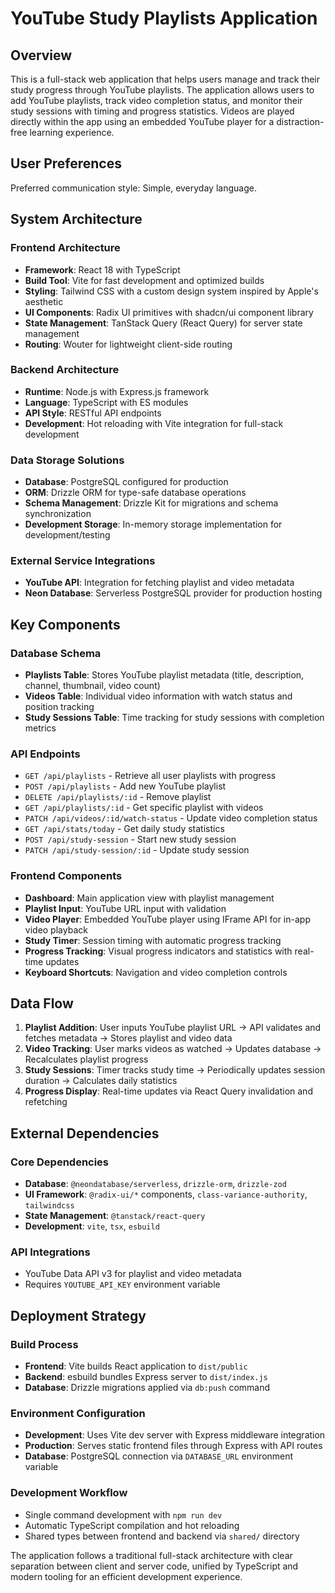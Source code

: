 # YouTube Study Playlists Application

## Overview

This is a full-stack web application that helps users manage and track their study progress through YouTube playlists. The application allows users to add YouTube playlists, track video completion status, and monitor their study sessions with timing and progress statistics. Videos are played directly within the app using an embedded YouTube player for a distraction-free learning experience.

## User Preferences

Preferred communication style: Simple, everyday language.

## System Architecture

### Frontend Architecture
- **Framework**: React 18 with TypeScript
- **Build Tool**: Vite for fast development and optimized builds
- **Styling**: Tailwind CSS with a custom design system inspired by Apple's aesthetic
- **UI Components**: Radix UI primitives with shadcn/ui component library
- **State Management**: TanStack Query (React Query) for server state management
- **Routing**: Wouter for lightweight client-side routing

### Backend Architecture
- **Runtime**: Node.js with Express.js framework
- **Language**: TypeScript with ES modules
- **API Style**: RESTful API endpoints
- **Development**: Hot reloading with Vite integration for full-stack development

### Data Storage Solutions
- **Database**: PostgreSQL configured for production
- **ORM**: Drizzle ORM for type-safe database operations
- **Schema Management**: Drizzle Kit for migrations and schema synchronization
- **Development Storage**: In-memory storage implementation for development/testing

### External Service Integrations
- **YouTube API**: Integration for fetching playlist and video metadata
- **Neon Database**: Serverless PostgreSQL provider for production hosting

## Key Components

### Database Schema
- **Playlists Table**: Stores YouTube playlist metadata (title, description, channel, thumbnail, video count)
- **Videos Table**: Individual video information with watch status and position tracking
- **Study Sessions Table**: Time tracking for study sessions with completion metrics

### API Endpoints
- `GET /api/playlists` - Retrieve all user playlists with progress
- `POST /api/playlists` - Add new YouTube playlist
- `DELETE /api/playlists/:id` - Remove playlist
- `GET /api/playlists/:id` - Get specific playlist with videos
- `PATCH /api/videos/:id/watch-status` - Update video completion status
- `GET /api/stats/today` - Get daily study statistics
- `POST /api/study-session` - Start new study session
- `PATCH /api/study-session/:id` - Update study session

### Frontend Components
- **Dashboard**: Main application view with playlist management
- **Playlist Input**: YouTube URL input with validation
- **Video Player**: Embedded YouTube player using IFrame API for in-app video playback
- **Study Timer**: Session timing with automatic progress tracking
- **Progress Tracking**: Visual progress indicators and statistics with real-time updates
- **Keyboard Shortcuts**: Navigation and video completion controls

## Data Flow

1. **Playlist Addition**: User inputs YouTube playlist URL → API validates and fetches metadata → Stores playlist and video data
2. **Video Tracking**: User marks videos as watched → Updates database → Recalculates playlist progress
3. **Study Sessions**: Timer tracks study time → Periodically updates session duration → Calculates daily statistics
4. **Progress Display**: Real-time updates via React Query invalidation and refetching

## External Dependencies

### Core Dependencies
- **Database**: `@neondatabase/serverless`, `drizzle-orm`, `drizzle-zod`
- **UI Framework**: `@radix-ui/*` components, `class-variance-authority`, `tailwindcss`
- **State Management**: `@tanstack/react-query`
- **Development**: `vite`, `tsx`, `esbuild`

### API Integrations
- YouTube Data API v3 for playlist and video metadata
- Requires `YOUTUBE_API_KEY` environment variable

## Deployment Strategy

### Build Process
- **Frontend**: Vite builds React application to `dist/public`
- **Backend**: esbuild bundles Express server to `dist/index.js`
- **Database**: Drizzle migrations applied via `db:push` command

### Environment Configuration
- **Development**: Uses Vite dev server with Express middleware integration
- **Production**: Serves static frontend files through Express with API routes
- **Database**: PostgreSQL connection via `DATABASE_URL` environment variable

### Development Workflow
- Single command development with `npm run dev`
- Automatic TypeScript compilation and hot reloading
- Shared types between frontend and backend via `shared/` directory

The application follows a traditional full-stack architecture with clear separation between client and server code, unified by TypeScript and modern tooling for an efficient development experience.